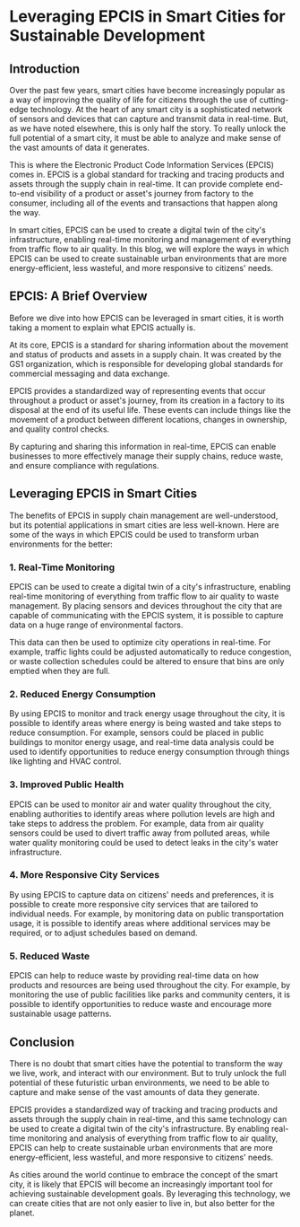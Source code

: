 # Leveraging EPCIS in Smart Cities for Sustainable Development

## Introduction

Over the past few years, smart cities have become increasingly popular as a way of improving the quality of life for citizens through the use of cutting-edge technology. At the heart of any smart city is a sophisticated network of sensors and devices that can capture and transmit data in real-time. But, as we have noted elsewhere, this is only half the story. To really unlock the full potential of a smart city, it must be able to analyze and make sense of the vast amounts of data it generates.

This is where the Electronic Product Code Information Services (EPCIS) comes in. EPCIS is a global standard for tracking and tracing products and assets through the supply chain in real-time. It can provide complete end-to-end visibility of a product or asset's journey from factory to the consumer, including all of the events and transactions that happen along the way.

In smart cities, EPCIS can be used to create a digital twin of the city's infrastructure, enabling real-time monitoring and management of everything from traffic flow to air quality. In this blog, we will explore the ways in which EPCIS can be used to create sustainable urban environments that are more energy-efficient, less wasteful, and more responsive to citizens' needs.

## EPCIS: A Brief Overview

Before we dive into how EPCIS can be leveraged in smart cities, it is worth taking a moment to explain what EPCIS actually is.

At its core, EPCIS is a standard for sharing information about the movement and status of products and assets in a supply chain. It was created by the GS1 organization, which is responsible for developing global standards for commercial messaging and data exchange.

EPCIS provides a standardized way of representing events that occur throughout a product or asset's journey, from its creation in a factory to its disposal at the end of its useful life. These events can include things like the movement of a product between different locations, changes in ownership, and quality control checks.

By capturing and sharing this information in real-time, EPCIS can enable businesses to more effectively manage their supply chains, reduce waste, and ensure compliance with regulations.

## Leveraging EPCIS in Smart Cities

The benefits of EPCIS in supply chain management are well-understood, but its potential applications in smart cities are less well-known. Here are some of the ways in which EPCIS could be used to transform urban environments for the better:

### 1. Real-Time Monitoring

EPCIS can be used to create a digital twin of a city's infrastructure, enabling real-time monitoring of everything from traffic flow to air quality to waste management. By placing sensors and devices throughout the city that are capable of communicating with the EPCIS system, it is possible to capture data on a huge range of environmental factors.

This data can then be used to optimize city operations in real-time. For example, traffic lights could be adjusted automatically to reduce congestion, or waste collection schedules could be altered to ensure that bins are only emptied when they are full.

### 2. Reduced Energy Consumption

By using EPCIS to monitor and track energy usage throughout the city, it is possible to identify areas where energy is being wasted and take steps to reduce consumption. For example, sensors could be placed in public buildings to monitor energy usage, and real-time data analysis could be used to identify opportunities to reduce energy consumption through things like lighting and HVAC control.

### 3. Improved Public Health

EPCIS can be used to monitor air and water quality throughout the city, enabling authorities to identify areas where pollution levels are high and take steps to address the problem. For example, data from air quality sensors could be used to divert traffic away from polluted areas, while water quality monitoring could be used to detect leaks in the city's water infrastructure.

### 4. More Responsive City Services

By using EPCIS to capture data on citizens' needs and preferences, it is possible to create more responsive city services that are tailored to individual needs. For example, by monitoring data on public transportation usage, it is possible to identify areas where additional services may be required, or to adjust schedules based on demand.

### 5. Reduced Waste

EPCIS can help to reduce waste by providing real-time data on how products and resources are being used throughout the city. For example, by monitoring the use of public facilities like parks and community centers, it is possible to identify opportunities to reduce waste and encourage more sustainable usage patterns.

## Conclusion

There is no doubt that smart cities have the potential to transform the way we live, work, and interact with our environment. But to truly unlock the full potential of these futuristic urban environments, we need to be able to capture and make sense of the vast amounts of data they generate.

EPCIS provides a standardized way of tracking and tracing products and assets through the supply chain in real-time, and this same technology can be used to create a digital twin of the city's infrastructure. By enabling real-time monitoring and analysis of everything from traffic flow to air quality, EPCIS can help to create sustainable urban environments that are more energy-efficient, less wasteful, and more responsive to citizens' needs.

As cities around the world continue to embrace the concept of the smart city, it is likely that EPCIS will become an increasingly important tool for achieving sustainable development goals. By leveraging this technology, we can create cities that are not only easier to live in, but also better for the planet.
